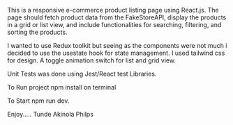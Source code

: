 This is a responsive e-commerce product listing page using React.js. The page
should fetch product data from the FakeStoreAPI, display the products in a grid or list view, and
include functionalities for searching, filtering, and sorting the products.

I wanted to use Redux toolkit but seeing as the components were not much i decided to use the usestate hook for state management.
I used tailwind css for design. A toggle animation switch for list and grid view.

Unit Tests was done using Jest/React test Libraries.

To Run project
npm install on terminal

To Start
npm run dev.

Enjoy..... Tunde Akinola Philps
